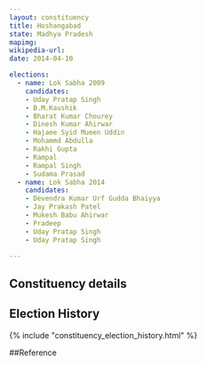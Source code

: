 ```yaml
---
layout: constituency
title: Hoshangabad
state: Madhya Pradesh
mapimg: 
wikipedia-url: 
date: 2014-04-10

elections: 
  - name: Lok Sabha 2009
    candidates: 
    - Uday Pratap Singh 
    - B.M.Kaushik 
    - Bharat Kumar Chourey 
    - Dinesh Kumar Ahirwar 
    - Hajaee Syid Mueen Uddin 
    - Mohammd Abdulla 
    - Rakhi Gupta 
    - Rampal 
    - Rampal Singh 
    - Sudama Prasad  
  - name: Lok Sabha 2014
    candidates: 
    - Devendra Kumar Urf Gudda Bhaiyya 
    - Jay Prakash Patel 
    - Mukesh Babu Ahirwar 
    - Pradeep 
    - Uday Pratap Singh 
    - Uday Pratap Singh  

---
```


## Constituency details


## Election History
{% include "constituency_election_history.html" %}

##Reference
